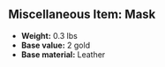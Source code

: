 ## Miscellaneous Item: Mask
- **Weight:** 0.3 lbs
- **Base value:** 2 gold
- **Base material:** Leather
